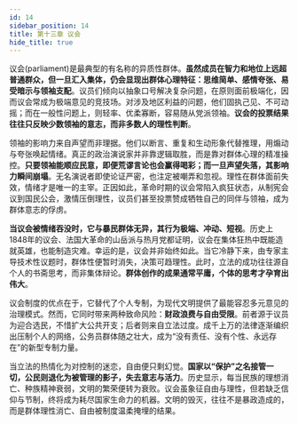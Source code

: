 ```yaml
---
id: 14
sidebar_position: 14
title: 第十三章 议会
hide_title: true
---
```


议会(parliament)是最典型的有名称的异质性群体。**虽然成员在智力和地位上远超普通群众，但一旦汇入集体，仍会显现出群体心理特征：思维简单、感情夸张、易受暗示与领袖支配**。议员们倾向以抽象口号解决复杂问题，在原则面前极端化，因而议会常成为极端意见的竞技场。对涉及地区利益的问题，他们固执己见、不可动摇；而在一般性问题上，则轻率、优柔寡断，容易随从党派领袖。**议会的投票结果往往只反映少数领袖的意志，而非多数人的理性判断**。

领袖的影响力来自声望而非理据。他们以断言、重复和生动形象代替推理，用煽动与夸张唤起情绪。真正的政治演说家并非靠逻辑取胜，而是靠对群体心理的精准操控。**只要领袖能顺应民意，即便荒谬言论也会赢得喝彩；而一旦声望失落，其影响力瞬间崩塌**。无名演说者即使论证严密，也注定被嘲弄和忽视。理性在群体面前失效，情绪才是唯一的主宰。正因如此，革命时期的议会常陷入疯狂状态，从制宪会议到国民公会，激情压倒理性，议员们甚至投票赞成牺牲自己的同伴与领袖，成为群体意志的俘虏。

**当议会被情绪吞没时，它与暴民群体无异，其行为极端、冲动、短视**。历史上1848年的议会、法国大革命的山岳派与热月党都证明，议会在集体狂热中既能造就英雄，也能制造灾难。幸运的是，议会并非始终如此。当它冷静下来，由专家主导技术性议题时，群体性便暂时消失，决策可趋理性。此时，立法的成功往往源自个人的书斋思考，而非集体辩论。**群体创作的成果通常平庸，个体的思考才孕育出伟大**。

议会制度的优点在于，它替代了个人专制，为现代文明提供了最能容忍多元意见的治理模式。然而，它同时带来两种致命风险：**财政浪费与自由受限**。前者源于议员为迎合选民，不惜扩大公共开支；后者则来自立法过度。成千上万的法律逐渐编织出压制个人的网络，公务员群体随之壮大，成为“没有责任、没有个性、永远存在”的新型专制力量。

当立法的热情化为对控制的迷恋，自由便只剩幻觉。**国家以“保护”之名接管一切，公民则退化为被管理的影子，失去意志与活力**。历史显示，每当民族的理想消亡、种族精神衰弱，文明的繁荣便转为衰败。议会虽象征自由与理性，但若缺乏信仰与节制，终将成为耗尽国家生命力的机器。文明的毁灭，往往不是暴政造成的，而是群体理性消亡、自由被制度温柔掩埋的结果。